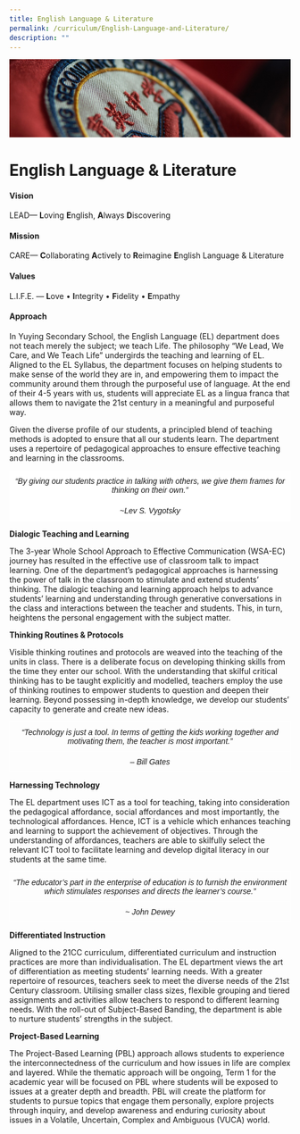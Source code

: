 ```yaml
---
title: English Language & Literature
permalink: /curriculum/English-Language-and-Literature/
description: ""
---
```

![](/images/Curriculum.jpg)

English Language & Literature
=============================

#### Vision

LEAD— **L**oving **E**nglish, **A**lways **D**iscovering

  

#### Mission

CARE— **C**ollaborating **A**ctively to **R**eimagine **E**nglish Language & Literature

  

#### Values

L.I.F.E. — **L**ove • **I**ntegrity • **F**idelity • **E**mpathy

  

#### Approach

In Yuying Secondary School, the English Language (EL) department does not teach merely the subject; we teach Life. The philosophy “We Lead, We Care, and We Teach Life” undergirds the teaching and learning of EL. Aligned to the EL Syllabus, the department focuses on helping students to make sense of the world they are in, and empowering them to impact the community around them through the purposeful use of language. At the end of their 4-5 years with us, students will appreciate EL as a lingua franca that allows them to navigate the 21st century in a meaningful and purposeful way.

Given the diverse profile of our students, a principled blend of teaching methods is adopted to ensure that all our students learn. The department uses a repertoire of pedagogical approaches to ensure effective teaching and learning in the classrooms.

<style type="text/css">
.tg  {border-collapse:collapse;border-spacing:0;}
.tg td{border-color:black;border-style:solid;border-width:1px;font-family:Arial, sans-serif;font-size:14px;
  overflow:hidden;padding:10px 5px;word-break:normal;}
.tg th{border-color:black;border-style:solid;border-width:1px;font-family:Arial, sans-serif;font-size:14px;
  font-weight:normal;overflow:hidden;padding:10px 5px;word-break:normal;}
.tg .tg-ipos{background-color:#ffffff;border-color:#ffffff;font-style:italic;text-align:center;vertical-align:top}
</style>
<table class="tg">
<thead>
  <tr>
    <th class="tg-ipos">“By giving our students practice in talking with others, we give them frames for thinking on their own.”</th>
  </tr>
</thead>
<tbody>
  <tr>
    <td class="tg-ipos">~Lev S. Vygotsky</td>
  </tr>
</tbody>
</table>

**Dialogic Teaching and Learning**

The 3-year Whole School Approach to Effective Communication (WSA-EC) journey has resulted in the effective use of classroom talk to impact learning. One of the department’s pedagogical approaches is harnessing the power of talk in the classroom to stimulate and extend students’ thinking. The dialogic teaching and learning approach helps to advance students’ learning and understanding through generative conversations in the class and interactions between the teacher and students. This, in turn, heightens the personal engagement with the subject matter.

**Thinking Routines & Protocols**

Visible thinking routines and protocols are weaved into the teaching of the units in class. There is a deliberate focus on developing thinking skills from the time they enter our school. With the understanding that skilful critical thinking has to be taught explicitly and modelled, teachers employ the use of thinking routines to empower students to question and deepen their learning. Beyond possessing in-depth knowledge, we develop our students’ capacity to generate and create new ideas.

<style type="text/css">
.tg  {border-collapse:collapse;border-spacing:0;}
.tg td{border-color:black;border-style:solid;border-width:1px;font-family:Arial, sans-serif;font-size:14px;
  overflow:hidden;padding:10px 5px;word-break:normal;}
.tg th{border-color:black;border-style:solid;border-width:1px;font-family:Arial, sans-serif;font-size:14px;
  font-weight:normal;overflow:hidden;padding:10px 5px;word-break:normal;}
.tg .tg-4r87{border-color:#ffffff;font-style:italic;text-align:center;vertical-align:top}
</style>
<table class="tg">
<thead>
  <tr>
    <th class="tg-4r87">“Technology is just a tool. In terms of getting the kids working together and motivating them, the teacher is most important.”</th>
  </tr>
</thead>
<tbody>
  <tr>
    <td class="tg-4r87">– Bill Gates</td>
  </tr>
</tbody>
</table>

**Harnessing Technology**

The EL department uses ICT as a tool for teaching, taking into consideration the pedagogical affordance, social affordances and most importantly, the technological affordances. Hence, ICT is a vehicle which enhances teaching and learning to support the achievement of objectives. Through the understanding of affordances, teachers are able to skilfully select the relevant ICT tool to facilitate learning and develop digital literacy in our students at the same time.

<style type="text/css">
.tg  {border-collapse:collapse;border-spacing:0;}
.tg td{border-color:black;border-style:solid;border-width:1px;font-family:Arial, sans-serif;font-size:14px;
  overflow:hidden;padding:10px 5px;word-break:normal;}
.tg th{border-color:black;border-style:solid;border-width:1px;font-family:Arial, sans-serif;font-size:14px;
  font-weight:normal;overflow:hidden;padding:10px 5px;word-break:normal;}
.tg .tg-4r87{border-color:#ffffff;font-style:italic;text-align:center;vertical-align:top}
</style>
<table class="tg">
<thead>
  <tr>
    <th class="tg-4r87">“The educator’s part in the enterprise of education is to furnish the environment which stimulates responses and directs the learner’s course.”</th>
  </tr>
</thead>
<tbody>
  <tr>
    <td class="tg-4r87">~ John Dewey</td>
  </tr>
</tbody>
</table>

**Differentiated Instruction**

Aligned to the 21CC curriculum, differentiated curriculum and instruction practices are more than individualisation. The EL department views the art of differentiation as meeting students’ learning needs. With a greater repertoire of resources, teachers seek to meet the diverse needs of the 21st Century classroom. Utilising smaller class sizes, flexible grouping and tiered assignments and activities allow teachers to respond to different learning needs. With the roll-out of Subject-Based Banding, the department is able to nurture students’ strengths in the subject. 

**Project-Based Learning**

The Project-Based Learning (PBL) approach allows students to experience the interconnectedness of the curriculum and how issues in life are complex and layered. While the thematic approach will be ongoing, Term 1 for the academic year will be focused on PBL where students will be exposed to issues at a greater depth and breadth. PBL will create the platform for students to pursue topics that engage them personally, explore projects through inquiry, and develop awareness and enduring curiosity about issues in a Volatile, Uncertain, Complex and Ambiguous (VUCA) world.